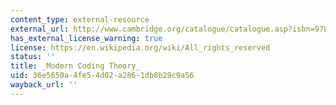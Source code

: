 ```yaml
---
content_type: external-resource
external_url: http://www.cambridge.org/catalogue/catalogue.asp?isbn=9780521852296
has_external_license_warning: true
license: https://en.wikipedia.org/wiki/All_rights_reserved
status: ''
title: _Modern Coding Theory_
uid: 36e5650a-4fe5-4d02-a286-1db8b29c9a56
wayback_url: ''
---
```

